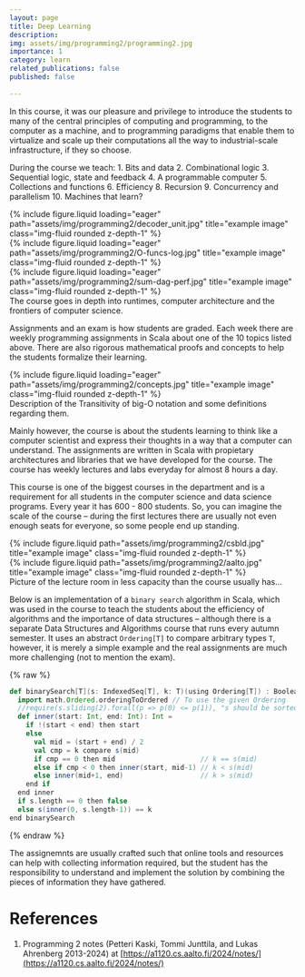 ```yaml
---
layout: page
title: Deep Learning
description: 
img: assets/img/programming2/programming2.jpg
importance: 1
category: learn
related_publications: false
published: false
     
---
```


In this course, it was our pleasure and privilege to introduce the students to many of the central principles of computing and programming, to the computer as a machine, and to programming paradigms that enable them to virtualize and scale up their computations all the way to industrial-scale infrastructure, if they so choose.

During the course we teach:
    1. Bits and data
    2. Combinational logic
    3. Sequential logic, state and feedback
    4. A programmable computer
    5. Collections and functions
    6. Efficiency
    8. Recursion
    9. Concurrency and parallelism
    10. Machines that learn?

<div class="row">
    <div class="col-sm mt-3 mt-md-0">
        {% include figure.liquid loading="eager" path="assets/img/programming2/decoder_unit.jpg" title="example image" class="img-fluid rounded z-depth-1" %}
    </div>
    <div class="col-sm mt-3 mt-md-0">
        {% include figure.liquid loading="eager" path="assets/img/programming2/O-funcs-log.jpg" title="example image" class="img-fluid rounded z-depth-1" %}
    </div>
    <div class="col-sm mt-3 mt-md-0">
        {% include figure.liquid loading="eager" path="assets/img/programming2/sum-dag-perf.jpg" title="example image" class="img-fluid rounded z-depth-1" %}
    </div>
</div>
<div class="caption">
    The course goes in depth into runtimes, computer architecture and the frontiers of computer science. 
</div>

Assignments and an exam is how students are graded. Each week there are weekly programming assignments in Scala about one of the 10 topics listed above. 
There are also rigorous mathematical proofs and concepts to help the students formalize their learning. 

<div class="row">
    <div class="col-sm mt-3 mt-md-0">
        {% include figure.liquid loading="eager" path="assets/img/programming2/concepts.jpg" title="example image" class="img-fluid rounded z-depth-1" %}
    </div>
</div>
<div class="caption">
    Description of the Transitivity of big-O notation and some definitions regarding them. 
</div>

Mainly however, the course is about the students learning to think like a computer scientist and express their thoughts in a way that a computer can understand.
The assignments are written in Scala with propietary architectures and libraries that we have developed for the course. The course has weekly lectures and labs everyday for almost 8 hours a day.

This course is one of the biggest courses in the department and is a requirement for all students in the computer science and data science programs. Every year it has 600 - 800 students. So, you can imagine the scale of the course – during the first lectures there are usually not even enough seats for everyone, so some people end up standing. 

<div class="row justify-content-sm-center">
    <div class="col-sm-8 mt-3 mt-md-0">
        {% include figure.liquid path="assets/img/programming2/csbld.jpg" title="example image" class="img-fluid rounded z-depth-1" %}
    </div>
    <div class="col-sm-4 mt-3 mt-md-0">
        {% include figure.liquid path="assets/img/programming2/aalto.jpg" title="example image" class="img-fluid rounded z-depth-1" %}
    </div>
</div>
<div class="caption">
    Picture of the lecture room in less capacity than the course usually has... 
</div>

Below is an implementation of a `binary search` algorithm in Scala, which was used in the course to teach the students about the efficiency of algorithms and the importance of data structures – although there is a separate Data Structures and Algorithms course that runs every autumn semester. It uses an abstract `Ordering[T]` to compare arbitrary types `T`, however, it is merely a simple example and the real assignments are much more challenging (not to mention the exam). 


{% raw %}

```scala
def binarySearch[T](s: IndexedSeq[T], k: T)(using Ordering[T]) : Boolean =
  import math.Ordered.orderingToOrdered // To use the given Ordering
  //require(s.sliding(2).forall(p => p(0) <= p(1)), "s should be sorted")
  def inner(start: Int, end: Int): Int =
    if !(start < end) then start
    else
      val mid = (start + end) / 2
      val cmp = k compare s(mid)
      if cmp == 0 then mid                     // k == s(mid)
      else if cmp < 0 then inner(start, mid-1) // k < s(mid)
      else inner(mid+1, end)                   // k > s(mid)
    end if
  end inner
  if s.length == 0 then false
  else s(inner(0, s.length-1)) == k
end binarySearch
```

{% endraw %}

The assignemnts are usually crafted such that online tools and resources can help with collecting information required, but the student has the responsibility to understand and implement the solution by combining the pieces of information they have gathered.



# References

1. Programming 2 notes (Petteri Kaski, Tommi Junttila, and Lukas Ahrenberg 2013-2024) at [https://a1120.cs.aalto.fi/2024/notes/](https://a1120.cs.aalto.fi/2024/notes/)